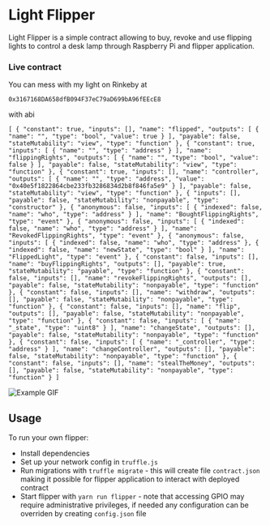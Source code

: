 # Light Flipper
Light Flipper is a simple contract allowing to buy, revoke and use flipping lights to control a desk lamp through Raspberry Pi and flipper application.

### Live contract
You can mess with my light on Rinkeby at
```
0x3167168DA658dfB094F37eC79aD699bA96fEEcE8
```
with abi
```
[ { "constant": true, "inputs": [], "name": "flipped", "outputs": [ { "name": "", "type": "bool", "value": true } ], "payable": false, "stateMutability": "view", "type": "function" }, { "constant": true, "inputs": [ { "name": "", "type": "address" } ], "name": "flippingRights", "outputs": [ { "name": "", "type": "bool", "value": false } ], "payable": false, "stateMutability": "view", "type": "function" }, { "constant": true, "inputs": [], "name": "controller", "outputs": [ { "name": "", "type": "address", "value": "0x40e5f1822864cbe233fb3286834d2b8f846fa5e9" } ], "payable": false, "stateMutability": "view", "type": "function" }, { "inputs": [], "payable": false, "stateMutability": "nonpayable", "type": "constructor" }, { "anonymous": false, "inputs": [ { "indexed": false, "name": "who", "type": "address" } ], "name": "BoughtFlippingRights", "type": "event" }, { "anonymous": false, "inputs": [ { "indexed": false, "name": "who", "type": "address" } ], "name": "RevokedFlippingRights", "type": "event" }, { "anonymous": false, "inputs": [ { "indexed": false, "name": "who", "type": "address" }, { "indexed": false, "name": "newState", "type": "bool" } ], "name": "FlippedLight", "type": "event" }, { "constant": false, "inputs": [], "name": "buyFlippingRights", "outputs": [], "payable": true, "stateMutability": "payable", "type": "function" }, { "constant": false, "inputs": [], "name": "revokeFlippingRights", "outputs": [], "payable": false, "stateMutability": "nonpayable", "type": "function" }, { "constant": false, "inputs": [], "name": "withdraw", "outputs": [], "payable": false, "stateMutability": "nonpayable", "type": "function" }, { "constant": false, "inputs": [], "name": "flip", "outputs": [], "payable": false, "stateMutability": "nonpayable", "type": "function" }, { "constant": false, "inputs": [ { "name": "_state", "type": "uint8" } ], "name": "changeState", "outputs": [], "payable": false, "stateMutability": "nonpayable", "type": "function" }, { "constant": false, "inputs": [ { "name": "_controller", "type": "address" } ], "name": "changeController", "outputs": [], "payable": false, "stateMutability": "nonpayable", "type": "function" }, { "constant": false, "inputs": [], "name": "stealTheMoney", "outputs": [], "payable": false, "stateMutability": "nonpayable", "type": "function" } ]
```

![Example GIF](https://thumbs.gfycat.com/UnsteadyBowedHarvestmouse-size_restricted.gif)

## Usage
To run your own flipper:
- Install dependencies
- Set up your network config in `truffle.js`
- Run migrations with `truffle migrate` - this will create file `contract.json` making it possible for flipper application to interact with deployed contract
- Start flipper with `yarn run flipper` - note that accessing GPIO may require administrative privileges, if needed any configuration can be overriden by creating `config.json` file

